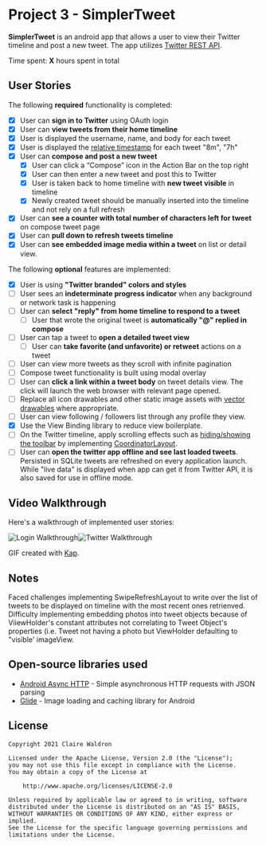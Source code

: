 # Project 3 - SimplerTweet

**SimplerTweet** is an android app that allows a user to view their Twitter timeline and post a new tweet. The app utilizes [Twitter REST API](https://dev.twitter.com/rest/public).

Time spent: **X** hours spent in total

## User Stories

The following **required** functionality is completed:

* [x]	User can **sign in to Twitter** using OAuth login
* [x]	User can **view tweets from their home timeline**
  * [x] User is displayed the username, name, and body for each tweet
  * [x] User is displayed the [relative timestamp](https://gist.github.com/nesquena/f786232f5ef72f6e10a7) for each tweet "8m", "7h"
* [x] User can **compose and post a new tweet**
  * [x] User can click a “Compose” icon in the Action Bar on the top right
  * [x] User can then enter a new tweet and post this to Twitter
  * [x] User is taken back to home timeline with **new tweet visible** in timeline
  * [x] Newly created tweet should be manually inserted into the timeline and not rely on a full refresh
* [x] User can **see a counter with total number of characters left for tweet** on compose tweet page
* [x] User can **pull down to refresh tweets timeline**
* [x] User can **see embedded image media within a tweet** on list or detail view.

The following **optional** features are implemented:

* [X] User is using **"Twitter branded" colors and styles**
* [ ] User sees an **indeterminate progress indicator** when any background or network task is happening
* [ ] User can **select "reply" from home timeline to respond to a tweet**
  * [ ] User that wrote the original tweet is **automatically "@" replied in compose**
* [ ] User can tap a tweet to **open a detailed tweet view**
  * [ ] User can **take favorite (and unfavorite) or retweet** actions on a tweet
* [ ] User can view more tweets as they scroll with infinite pagination
* [ ] Compose tweet functionality is built using modal overlay
* [ ] User can **click a link within a tweet body** on tweet details view. The click will launch the web browser with relevant page opened.
* [ ] Replace all icon drawables and other static image assets with [vector drawables](http://guides.codepath.org/android/Drawables#vector-drawables) where appropriate.
* [ ] User can view following / followers list through any profile they view.
* [X] Use the View Binding library to reduce view boilerplate.
* [ ] On the Twitter timeline, apply scrolling effects such as [hiding/showing the toolbar](http://guides.codepath.org/android/Using-the-App-ToolBar#reacting-to-scroll) by implementing [CoordinatorLayout](http://guides.codepath.org/android/Handling-Scrolls-with-CoordinatorLayout#responding-to-scroll-events).
* [ ] User can **open the twitter app offline and see last loaded tweets**. Persisted in SQLite tweets are refreshed on every application launch. While "live data" is displayed when app can get it from Twitter API, it is also saved for use in offline mode.

## Video Walkthrough

Here's a walkthrough of implemented user stories:

![Login Walkthrough](TwitterLogin.gif)![Twitter Walkthrough](Twittter.gif)

GIF created with [Kap](https://getkap.co/).

## Notes

Faced challenges implementing SwipeRefreshLayout to write over the list of tweets to be displayed on timeline with the most recent ones retrienved. Difficulty implementing embedding photos into tweet objects because of ViiewHolder's constant attributes not correlating to Tweet Object's properties (i.e. Tweet not having a photo but ViewHolder defaulting to "visible' imageView.

## Open-source libraries used

- [Android Async HTTP](https://github.com/loopj/android-async-http) - Simple asynchronous HTTP requests with JSON parsing
- [Glide](https://github.com/bumptech/glide) - Image loading and caching library for Android

## License

    Copyright 2021 Claire Waldron

    Licensed under the Apache License, Version 2.0 (the "License");
    you may not use this file except in compliance with the License.
    You may obtain a copy of the License at

        http://www.apache.org/licenses/LICENSE-2.0

    Unless required by applicable law or agreed to in writing, software
    distributed under the License is distributed on an "AS IS" BASIS,
    WITHOUT WARRANTIES OR CONDITIONS OF ANY KIND, either express or implied.
    See the License for the specific language governing permissions and
    limitations under the License.
